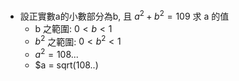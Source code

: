 - 設正實數a的小數部分為b, 且 $a^2 + b^2 = 109$ 求 a 的值
	- b 之範圍: $0<b<1$
	- $b^2$ 之範圍: $0<b^2<1$
	- $a^2 = 108...$
	- $a = sqrt(108..)